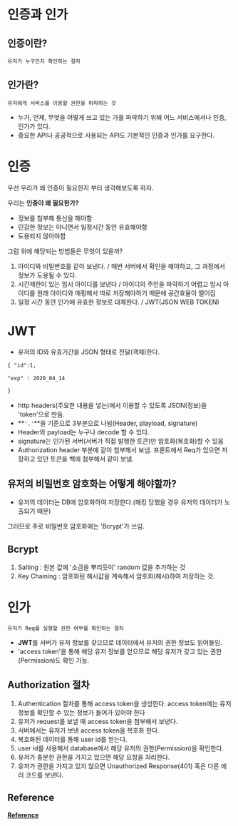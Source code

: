 # 인증과 인가

## 인증이란?

`유저가 누구인지 확인하는 절차`

## 인가란?

``유저에게 서비스를 이용할 권한을 허락하는 것``

- 누가, 언제, 무엇을 어떻게 쓰고 있는 가를 파악하기 위해 어느 서비스에서나 인증, 인가가 있다.
- 중요한 API나 공공적으로 사용되는 API도 기본적인 인증과 인가를 요구한다.

# 인증

우선 우리가 왜 인증이 필요한지 부터 생각해보도록 하자.

우리는 **인증이 왜 필요한가?**

- 정보를 첨부해 통신을 해야함
- 민감한 정보는 아니면서 일정시간 동안 유효해야함
- 도용되지 않아야함

그럼 위에 해당되는 방법들은 무엇이 있을까?

1. 아이디와 비밀번호를 같이 보낸다. / 매번 서버에서 확인을 해야하고, 그 과정에서 정보가 도용될 수 있다.
2. 시간제한이 있는 임시 아이디를 보낸다 / 아이디의 주인을 파악하기 어렵고 임시 아이디를 원래 아이디와 매핑해서 따로 저장해야하기 때문에 공간효율이 떨어짐
3. 일정 시간 동안 인가에 유효한 정보로 대체한다. / JWT(JSON WEB TOKEN)

# JWT

- 유저의 ID와 유효기간을 JSON 형태로 전달(객체)한다.

```markdown
{ "id":1,

"exp" : 2020_04_14

}
```

- http headers(주요한 내용을 넣는)에서 이용할 수 있도록 JSON(정보)을 'token'으로 만듬.
- **``'.'``**을 기준으로 3부분으로 나뉨(Header, playload, signature)
- Header와 payload는 누구나 decode 할 수 있다.
- signature는 인가된 서버(서버가 직접 발행한 토큰)만 암호화(복호화)할 수 있음
- Authorization header 부분에 같이 첨부해서 보냄. 프론트에서 Req가 있으면 저장하고 있던 토큰을 백에 첨부해서 같이 보냄.

## 유저의 비밀번호 암호화는 어떻게 해야할까?

- 유저의 데이터는 DB에 암호화하여 저장한다.(해킹 당했을 경우 유저의 데이터가 노출되기 때문)

그러므로 주로 비밀번호 암호화에는 'Bcrypt'가 쓰임. 

## Bcrypt

1. Salting : 원본 값에 '소금을 뿌리듯이' random 값을 추가하는 것
2. Key Chaining : 암호화된 해시값을 계속해서 암호화(해시)하여 저장하는 것.

# 인가

``유저가 Req를 실행할 권한 여부를 확인하는 절차``

- **JWT**를 서버가 유저 정보를 갖으므로 데이터에서 유저의 권한 정보도 읽어들임.
- 'access token'을 통해 해당 유저 정보를 얻으므로 해당 유저가 갖고 있는 권한(Permission)도 확인 가능.

## Authorization 절차

1. Authentication 절차를 통해 access token을 생성한다. access token에는 유저 정보를 확인할 수 있는 정보가 들어가 있어야 한다
2. 유저가 request를 보낼 때 access token을 첨부해서 보낸다.
3. 서버에서는 유저가 보낸 access token을 복호화 한다.
4. 복호화된 데이터를 통해 user id를 얻는다.
5. user id를 사용해서 database에서 해당 유저의 권한(Permission)을 확인한다.
6. 유저가 충분한 권한을 가지고 있으면 해당 요청을 처리한다.
7. 유저가 권한을 가지고 있지 않으면 Unauthorized Response(401) 혹은 다른 에러 코드를 보낸다.


## Reference

__[Reference](https://velog.io/@aaronddy/%EC%9D%B8%EC%A6%9DAuthentication%EA%B3%BC-%EC%9D%B8%EA%B0%80Authorization)__
